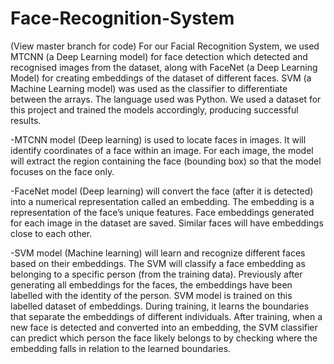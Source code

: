 # Face-Recognition-System
(View master branch for code)
For our Facial Recognition System, we used MTCNN (a Deep Learning model) for face detection which detected and recognised images from the dataset, along with FaceNet (a Deep Learning Model) for creating embeddings of the dataset of different faces. SVM (a Machine Learning model) was used as the classifier to differentiate between the arrays. The language used was Python. We used a dataset for this project and trained the models accordingly, producing successful results.

-MTCNN model (Deep learning) is used to locate faces in images. It will identify coordinates of a face within an image. For each image, the model will extract the region containing the face (bounding box) so that the model focuses on the face only. 

-FaceNet model (Deep learning) will convert the face (after it is detected) into a numerical representation called an embedding. The embedding is a representation of the face’s unique features. Face embeddings generated for each image in the dataset are saved. Similar faces will have embeddings close to each other.

-SVM model (Machine learning) will learn and recognize different faces based on their embeddings. The SVM will classify a face embedding as belonging to a specific person (from the training data). Previously after generating all embeddings for the faces, the embeddings have been labelled with the identity of the person. SVM model is trained on this labelled dataset of embeddings. During training, it learns the boundaries that separate the embeddings of different individuals. After training, when a new face is detected and converted into an embedding, the SVM classifier can predict which person the face likely belongs to by checking where the embedding falls in relation to the learned boundaries.
